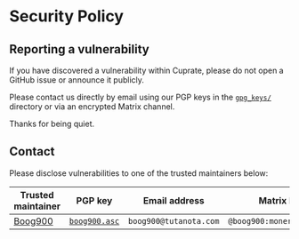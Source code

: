 # Security Policy

## Reporting a vulnerability
If you have discovered a vulnerability within Cuprate, please do not open a GitHub issue or announce it publicly.

Please contact us directly by email using our PGP keys in the [`gpg_keys/`](misc/gpg_keys/) directory or via an encrypted Matrix channel.

Thanks for being quiet.

## Contact
Please disclose vulnerabilities to one of the trusted maintainers below:

| Trusted maintainer | PGP key | Email address | Matrix ID |
|--------------------|---------|---------------|-----------|
| [Boog900](https://github.com/Boog900) | [`boog900.asc`](misc/gpg_keys/boog900.asc) | `boog900@tutanota.com` | `@boog900:monero.social`